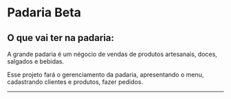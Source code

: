 # Padaria Beta

## O que vai ter na padaria:

A grande padaria é um négocio de vendas de produtos artesanais, doces, salgados e bebidas.

Esse projeto fará o gerenciamento da padaria, apresentando o menu, cadastrando clientes e produtos, fazer pedidos.



---

